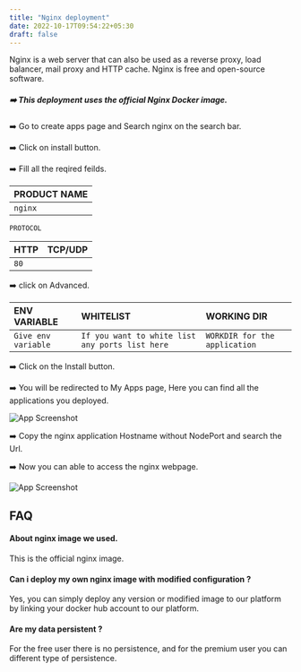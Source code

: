 ```yaml
---
title: "Nginx deployment"
date: 2022-10-17T09:54:22+05:30
draft: false
---
```


Nginx is a web server that can also be used as a reverse proxy, load balancer, mail proxy and HTTP cache.  Nginx is free and open-source software.

##### ➡️ This deployment uses the official Nginx Docker image.

➡️ Go to create apps page and Search nginx on the search bar.

➡️ Click on install button. 

➡️ Fill all the reqired feilds.

| PRODUCT NAME  |
| :--------     | 
| `nginx`       |

`PROTOCOL`

| HTTP          | TCP/UDP       |
| :--------     | :--------     |
| `80`          |               |

➡️ click on Advanced.

| ENV VARIABLE         |  WHITELIST                                                       |        WORKING DIR          |
| :---------           | :--------                                                        |:----------------------------| 
| `Give env variable`  | `If you want to white list any ports list here`                  |`WORKDIR for the application`|

➡️ Click on the Install button.

➡️ You will be redirected to My Apps page, Here you can find all the applications you deployed.

![App Screenshot](images/myapps.png)

➡️ Copy the nginx application Hostname without NodePort and search the Url. 

➡️ Now you can able to access the nginx webpage. 

![App Screenshot](images/nginx-page.jpg)


## FAQ

#### About nginx image we used.

This is the official nginx image.

#### Can i deploy my own nginx image with modified configuration ?

Yes, you can simply deploy any version or modified image to our platform by linking your docker hub account to our platform.   

#### Are my data persistent ?

For the free user there is no persistence, and for the premium user you can different type of persistence.




